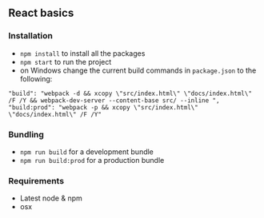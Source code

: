 ## React basics

### Installation

- `npm install` to install all the packages
- `npm start` to run the project
- on Windows change the current build commands in `package.json` to the following:
```
"build": "webpack -d && xcopy \"src/index.html\" \"docs/index.html\" /F /Y && webpack-dev-server --content-base src/ --inline ",
"build:prod": "webpack -p && xcopy \"src/index.html\" \"docs/index.html\" /F /Y"
```

### Bundling
- `npm run build` for a development bundle
- `npm run build:prod` for a production bundle

### Requirements
- Latest node & npm
- osx

